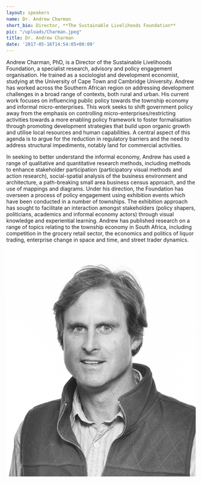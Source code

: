 ```yaml
---
layout: speakers
name: Dr. Andrew Charman
short_bio: Director, **The Sustainable Livelihoods Foundation**
pic: "/uploads/Charman.jpeg"
title: Dr. Andrew Charman
date: '2017-05-16T14:54:05+00:00'
---
```



Andrew Charman, PhD, is a Director of the Sustainable Livelihoods Foundation, a specialist research, advisory and policy engagement organisation. He trained as a sociologist and development economist, studying at the University of Cape Town and Cambridge University. Andrew has worked across the Southern African region on addressing development challenges in a broad range of contexts, both rural and urban. His current work focuses on influencing public policy towards the township economy and informal micro-enterprises. This work seeks to shift government policy away from the emphasis on controlling micro-enterprises/restricting activities towards a more enabling policy framework to foster formalisation through promoting development strategies that build upon organic growth and utilise local resources and human capabilities. A central aspect of this agenda is to argue for the reduction in regulatory barriers and the need to address structural impediments, notably land for commercial activities.

In seeking to better understand the informal economy, Andrew has used a range of qualitative and quantitative research methods, including methods to enhance stakeholder participation (participatory visual methods and action research), social-spatial analysis of the business environment and architecture, a path-breaking small area business census approach, and the use of mappings and diagrams. Under his direction, the Foundation has overseen a process of policy engagement using exhibition events which have been conducted in a number of townships. The exhibition approach has sought to facilitate an interaction amongst stakeholders (policy shapers, politicians, academics and informal economy actors) through visual knowledge and experiential learning. Andrew has published research on a range of topics relating to the township economy in South Africa, including competition in the grocery retail sector, the economics and politics of liquor trading, enterprise change in space and time, and street trader dynamics.![](/uploads/Charman.jpeg)